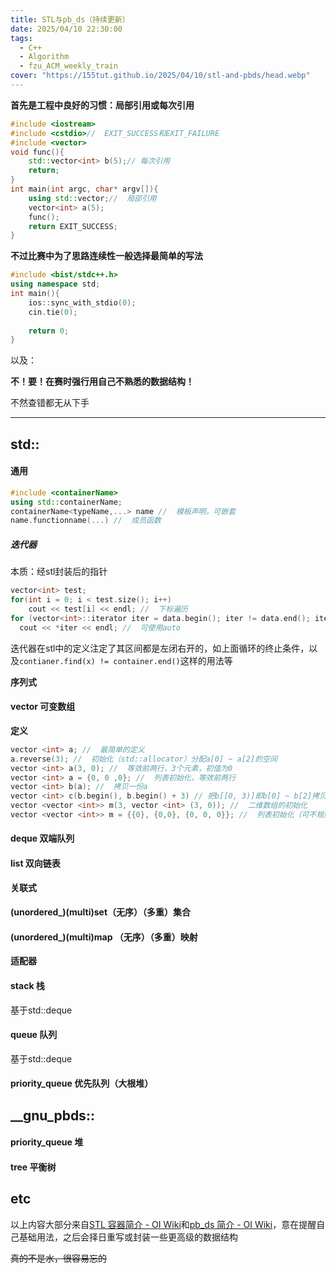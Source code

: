```yaml
---
title: STL与pb_ds（持续更新）
date: 2025/04/10 22:30:00
tags:
  - C++
  - Algorithm
  - fzu_ACM_weekly_train
cover: "https://155tut.github.io/2025/04/10/stl-and-pbds/head.webp"
---
```

**首先是工程中良好的习惯：局部引用或每次引用**

```c++
#include <iostream>
#include <cstdio>//  EXIT_SUCCESS和EXIT_FAILURE
#include <vector>
void func(){
    std::vector<int> b(5);// 每次引用
    return;
}
int main(int argc, char* argv[]){
    using std::vector;//  局部引用
    vector<int> a(5);
    func();
    return EXIT_SUCCESS;
}
```

**不过比赛中为了思路连续性一般选择最简单的写法**

```c++
#include <bist/stdc++.h>
using namespace std;
int main(){
    ios::sync_with_stdio(0);
    cin.tie(0);
    
    return 0;
}
```

以及：

**不！要！在赛时强行用自己不熟悉的数据结构！**

不然查错都无从下手

------

## std::

#### 通用

```c++
#include <containerName>
using std::containerName;
containerName<typeName,...> name //  模板声明，可嵌套
name.functionname(...) //  成员函数
```

##### 迭代器

本质：经stl封装后的指针

```c++
vector<int> test;
for(int i = 0; i < test.size(); i++)
    cout << test[i] << endl; //  下标遍历
for (vector<int>::iterator iter = data.begin(); iter != data.end(); iter++)
  cout << *iter << endl; //  可使用auto
```

迭代器在stl中的定义注定了其区间都是左闭右开的，如上面循环的终止条件，以及`contianer.find(x) != container.end()`这样的用法等

**序列式**

#### vector 可变数组

**定义**

```c++
vector <int> a; //  最简单的定义
a.reverse(3); //  初始化（std::allocator）分配a[0] ~ a[2]的空间
vector <int> a(3, 0); //  等效前两行，3个元素，初值为0
vector <int> a = {0, 0 ,0}; //  列表初始化，等效前两行
vector <int> b(a); //  拷贝一份a
vector <int> c(b.begin(), b.begin() + 3) // 把b[[0, 3)]即b[0] ~ b[2]拷贝到c中
vector <vector <int>> m(3, vector <int> (3, 0)); //  二维数组的初始化
vector <vector <int>> m = {{0}, {0,0}, {0, 0, 0}}; //  列表初始化（可不规则，本质：每一维都是独立的vector）
```



#### deque 双端队列



#### list 双向链表



**关联式**

#### (unordered_)(multi)set（无序）（多重）集合



#### (unordered_)(multi)map （无序）（多重）映射



**适配器**

#### stack 栈

基于std::deque

#### queue 队列

基于std::deque

#### priority_queue 优先队列（大根堆）



## __gnu_pbds::

#### priority_queue 堆



#### tree 平衡树



## etc

以上内容大部分来自[STL 容器简介 - OI Wiki](https://oi-wiki.org/lang/csl/container/)和[pb_ds 简介 - OI Wiki](https://oi-wiki.org/lang/pb-ds/)，意在提醒自己基础用法，之后会择日重写或封装一些更高级的数据结构

~~真的不是水，很容易忘的~~

